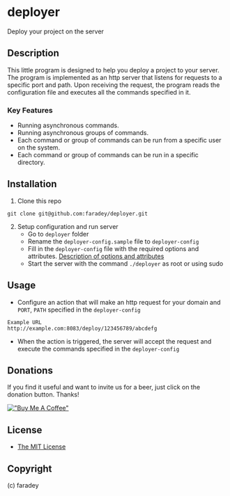 # deployer
Deploy your project on the server

## Description
This little program is designed to help you deploy a project to your server.
The program is implemented as an http server that listens for requests to a specific port and path. Upon receiving the request, the program reads the configuration file and executes all the commands specified in it.

### Key Features
* Running asynchronous commands.
* Running asynchronous groups of commands.
* Each command or group of commands can be run from a specific user on the system.
* Each command or group of commands can be run in a specific directory.

## Installation
1. Clone this repo
```
git clone git@github.com:faradey/deployer.git
```
2. Setup configuration and run server
    * Go to `deployer` folder
    * Rename the `deployer-config.sample` file to `deployer-config`
    * Fill in the `deployer-config` file with the required options and attributes. [Description of options and attributes](./docs/DEPLOYERCONFIG.md)
    * Start the server with the command `./deployer` as root or using sudo
    
## Usage
   * Configure an action that will make an http request for your domain and `PORT`, `PATH` specified in the `deployer-config`
   ```
   Example URL
   http://example.com:8083/deploy/123456789/abcdefg
   ```
   * When the action is triggered, the server will accept the request and execute the commands specified in the `deployer-config`

## Donations
If you find it useful and want to invite us for a beer, just click on the donation button. Thanks!

[!["Buy Me A Coffee"](https://www.buymeacoffee.com/assets/img/custom_images/orange_img.png)](https://www.buymeacoffee.com/faradey)

## License

* [The MIT License](https://opensource.org/licenses/MIT)

## Copyright
(c) faradey